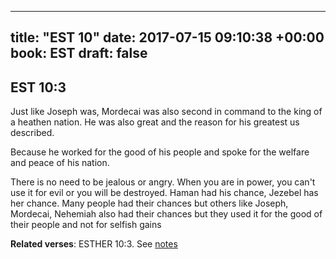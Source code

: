
---
title: "EST 10"
date: 2017-07-15 09:10:38 +00:00
book: EST
draft: false
---

## EST 10:3

Just like Joseph was, Mordecai was also second in command to the king of a heathen nation. He was also great and the reason for his greatest us described. 

Because he worked for the good of his people and spoke for the welfare and peace of his nation.

There is no need to be jealous or angry. When you are in power, you can't use it for evil or you will be destroyed. Haman had his chance, Jezebel has her chance. Many people had their chances but others like Joseph, Mordecai, Nehemiah also had their chances but they used it for the good of their people and not for selfish gains

**Related verses**: ESTHER 10:3. See [notes](https://my.bible.com/notes/2679773027160023186)

